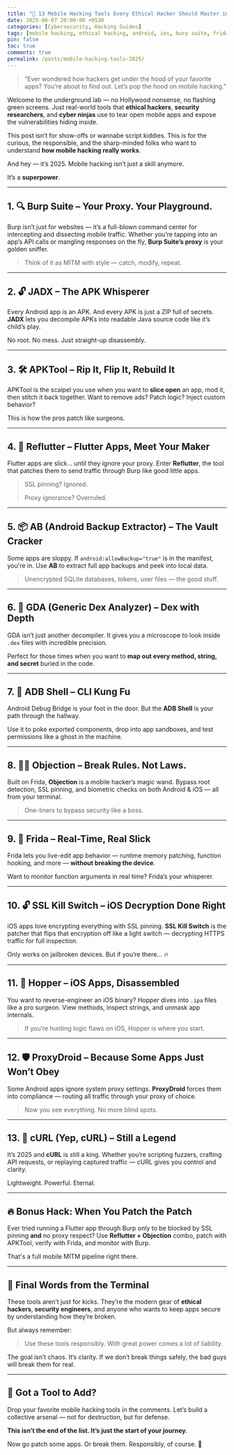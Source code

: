 ```yaml
---
title: "📱 13 Mobile Hacking Tools Every Ethical Hacker Should Master in 2025"
date: 2025-06-07 20:00:00 +0530
categories: [Cybersecurity, Hacking Guides]
tags: [mobile hacking, ethical hacking, android, ios, burp suite, frida, apktool, cybersecurity 2025, tools, reverse engineering, hacker-tools]
pin: false
toc: true
comments: true
permalink: /posts/mobile-hacking-tools-2025/
---
```


> “Ever wondered how hackers get under the hood of your favorite apps? You’re about to find out. Let’s pop the hood on mobile hacking.”
> 

Welcome to the underground lab — no Hollywood nonsense, no flashing green screens. Just real-world tools that **ethical hackers**, **security researchers**, and **cyber ninjas** use to tear open mobile apps and expose the vulnerabilities hiding inside.

This post isn’t for show-offs or wannabe script kiddies. This is for the curious, the responsible, and the sharp-minded folks who want to understand **how mobile hacking really works**.

And hey — it’s 2025. Mobile hacking isn’t just a skill anymore.

It’s a **superpower**.

---

## 1. 🔍 **Burp Suite** – Your Proxy. Your Playground.

Burp isn’t just for websites — it’s a full-blown command center for intercepting and dissecting mobile traffic. Whether you’re tapping into an app’s API calls or mangling responses on the fly, **Burp Suite’s proxy** is your golden sniffer.

> Think of it as MITM with style — catch, modify, repeat.
> 

---

## 2. 🔓 **JADX** – The APK Whisperer

Every Android app is an APK. And every APK is just a ZIP full of secrets. **JADX** lets you decompile APKs into readable Java source code like it’s child’s play.

No root. No mess. Just straight-up disassembly.

---

## 3. 🛠️ **APKTool** – Rip It, Flip It, Rebuild It

APKTool is the scalpel you use when you want to **slice open** an app, mod it, then stitch it back together. Want to remove ads? Patch logic? Inject custom behavior?

This is how the pros patch like surgeons.

---

## 4. 🧬 **Reflutter** – Flutter Apps, Meet Your Maker

Flutter apps are slick… until they ignore your proxy. Enter **Reflutter**, the tool that patches them to send traffic through Burp like good little apps.

> SSL pinning? Ignored.
> 
> 
> Proxy ignorance? Overruled.
> 

---

## 5. 📦 **AB (Android Backup Extractor)** – The Vault Cracker

Some apps are sloppy. If `android:allowBackup="true"` is in the manifest, you're in. Use **AB** to extract full app backups and peek into local data.

> Unencrypted SQLite databases, tokens, user files — the good stuff.
> 

---

## 6. 🔬 **GDA (Generic Dex Analyzer)** – Dex with Depth

GDA isn’t just another decompiler. It gives you a microscope to look inside `.dex` files with incredible precision.

Perfect for those times when you want to **map out every method, string, and secret** buried in the code.

---

## 7. 🧪 **ADB Shell** – CLI Kung Fu

Android Debug Bridge is your foot in the door. But the **ADB Shell** is your path through the hallway.

Use it to poke exported components, drop into app sandboxes, and test permissions like a ghost in the machine.

---

## 8. 🧙‍♂️ **Objection** – Break Rules. Not Laws.

Built on Frida, **Objection** is a mobile hacker’s magic wand. Bypass root detection, SSL pinning, and biometric checks on both Android & iOS — all from your terminal.

> One-liners to bypass security like a boss.
> 

---

## 9. 🧠 **Frida** – Real-Time, Real Slick

Frida lets you live-edit app behavior — runtime memory patching, function hooking, and more — **without breaking the device**.

Want to monitor function arguments in real time? Frida’s your whisperer.

---

## 10. 🔓 **SSL Kill Switch** – iOS Decryption Done Right

iOS apps love encrypting everything with SSL pinning. **SSL Kill Switch** is the patcher that flips that encryption off like a light switch — decrypting HTTPS traffic for full inspection.

Only works on jailbroken devices. But if you’re there… 🔥

---

## 11. 🧬 **Hopper** – iOS Apps, Disassembled

You want to reverse-engineer an iOS binary? Hopper dives into `.ipa` files like a pro surgeon. View methods, inspect strings, and unmask app internals.

> If you’re hunting logic flaws on iOS, Hopper is where you start.
> 

---

## 12. 🛡️ **ProxyDroid** – Because Some Apps Just Won’t Obey

Some Android apps ignore system proxy settings. **ProxyDroid** forces them into compliance — routing all traffic through your proxy of choice.

> Now you see everything. No more blind spots.
> 

---

## 13. 🧩 **cURL (Yep, cURL)** – Still a Legend

It’s 2025 and **cURL** is still a king. Whether you’re scripting fuzzers, crafting API requests, or replaying captured traffic — cURL gives you control and clarity.

Lightweight. Powerful. Eternal.

---

## 🔥 Bonus Hack: When You Patch the Patch

Ever tried running a Flutter app through Burp only to be blocked by SSL pinning **and** no proxy respect? Use **Reflutter + Objection** combo, patch with APKTool, verify with Frida, and monitor with Burp.

That's a full mobile MITM pipeline right there.

---

## 💭 Final Words from the Terminal

These tools aren’t just for kicks. They’re the modern gear of **ethical hackers**, **security engineers**, and anyone who wants to keep apps secure by understanding how they’re broken.

But always remember:

> Use these tools responsibly. With great power comes a lot of liability.
> 

The goal isn’t chaos. It’s clarity. If we don’t break things safely, the bad guys will break them for real.

---

## 💬 Got a Tool to Add?

Drop your favorite mobile hacking tools in the comments. Let’s build a collective arsenal — not for destruction, but for defense.

**This isn’t the end of the list. It’s just the start of your journey.**

Now go patch some apps. Or break them. Responsibly, of course. 👾